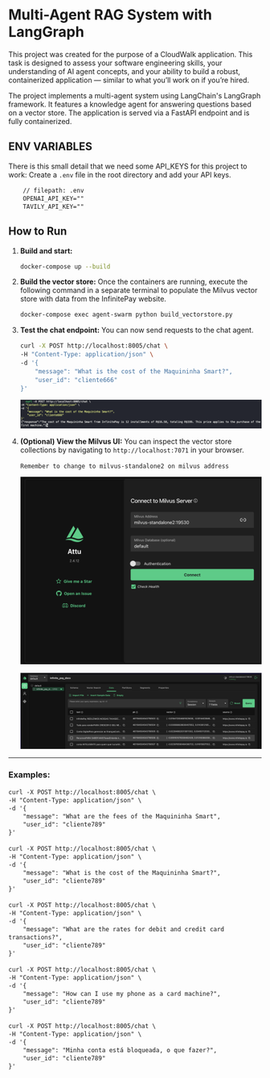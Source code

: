 # Multi-Agent RAG System with LangGraph
This project was created for the purpose of a CloudWalk application. This task is designed to assess your software engineering skills, your understanding of AI agent concepts, and your ability to build a robust, containerized application — similar to what you’ll work on if you’re hired.

The project implements a multi-agent system using LangChain's LangGraph framework. It features a knowledge agent for answering questions based on a vector store. The application is served via a FastAPI endpoint and is fully containerized.

## ENV VARIABLES
There is this small detail that we need some API_KEYS for this project to work:
Create a `.env` file in the root directory and add your API keys.
```env
    // filepath: .env
    OPENAI_API_KEY=""
    TAVILY_API_KEY=""
```
## How to Run

1.  **Build and start:**
    ```sh
    docker-compose up --build
    ```

2.  **Build the vector store:**
    Once the containers are running, execute the following command in a separate terminal to populate the Milvus vector store with data from the InfinitePay website.
    ```sh
    docker-compose exec agent-swarm python build_vectorstore.py
    ```

3.  **Test the chat endpoint:**
    You can now send requests to the chat agent.
    ```sh
    curl -X POST http://localhost:8005/chat \
    -H "Content-Type: application/json" \
    -d '{
        "message": "What is the cost of the Maquininha Smart?",
        "user_id": "cliente666"
    }'
    ```
    ![Terminal Output](screenshots/image2.png)

4.  **(Optional) View the Milvus UI:**
    You can inspect the vector store collections by navigating to `http://localhost:7071` in your browser. 
    
    ``Remember to change to milvus-standalone2 on milvus address``
    
    
    <img src="screenshots/image3.png" alt="Milvus UI" width="600"/>
    
    ![Milvus UI](screenshots/image.png)

-----
### Examples:

```curl
curl -X POST http://localhost:8005/chat \
-H "Content-Type: application/json" \
-d '{
    "message": "What are the fees of the Maquininha Smart",
    "user_id": "cliente789"
}'

curl -X POST http://localhost:8005/chat \
-H "Content-Type: application/json" \
-d '{
    "message": "What is the cost of the Maquininha Smart?",
    "user_id": "cliente789"
}'

curl -X POST http://localhost:8005/chat \
-H "Content-Type: application/json" \
-d '{
    "message": "What are the rates for debit and credit card transactions?",
    "user_id": "cliente789"
}'

curl -X POST http://localhost:8005/chat \
-H "Content-Type: application/json" \
-d '{
    "message": "How can I use my phone as a card machine?",
    "user_id": "cliente789"
}'

curl -X POST http://localhost:8005/chat \
-H "Content-Type: application/json" \
-d '{
    "message": "Minha conta está bloqueada, o que fazer?",
    "user_id": "cliente789"
}'
```